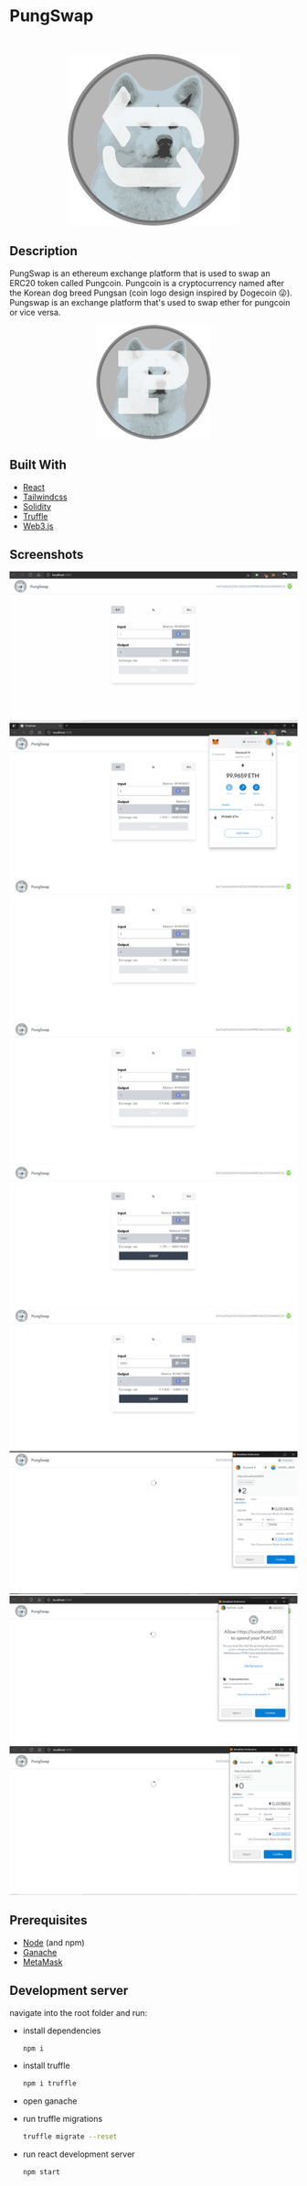 # PungSwap

<!-- PROJECT LOGO -->
<br />
<p align="center">
        <img src="src/assets/pungswap.png" alt="Logo"  height="300">
</p>

## Description

PungSwap is an ethereum exchange platform that is used to swap an ERC20 token called Pungcoin. Pungcoin is a cryptocurrency named after the Korean dog breed Pungsan (coin logo design inspired by Dogecoin 😜). Pungswap is an exchange platform that's used to swap ether for pungcoin or vice versa.

<p align="center">
        <img src="src/assets/pungcoin.png" alt="pungcoin"  height="200">
</p>

## Built With

- [React](https://reactjs.org/)
- [Tailwindcss](https://tailwindcss.com/)
- [Solidity](https://docs.soliditylang.org/en/v0.8.4)
- [Truffle](https://www.trufflesuite.com/truffle)
- [Web3.js](https://web3js.readthedocs.io/en/v1.3.4/)

## Screenshots

![swap process](./screenshots/swap.gif)
![swap process](./screenshots/idle.png)
![swap process](./screenshots/idle-1.jpeg)
![swap process](./screenshots/idle-2.jpeg)
![swap process](./screenshots/idle-3.jpeg)
![swap process](./screenshots/idle-4.jpeg)
![swap process](./screenshots/buypung.png)
![swap process](./screenshots/sellpung-approve.png)
![swap process](./screenshots/sellpung-confirm.png)

## Prerequisites

- [Node](https://nodejs.org/en/) (and npm)
- [Ganache](https://www.trufflesuite.com/ganache)
- [MetaMask](https://metamask.io/)

## Development server

navigate into the root folder and run:

- install dependencies
  ```sh
  npm i
  ```
- install truffle
  ```sh
  npm i truffle
  ```
- open ganache

- run truffle migrations
  ```sh
  truffle migrate --reset
  ```
- run react development server
  ```sh
  npm start
  ```
